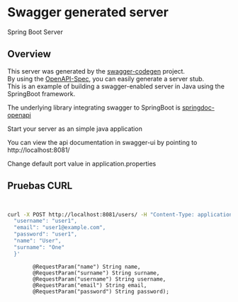 # Swagger generated server

Spring Boot Server 


## Overview  
This server was generated by the [swagger-codegen](https://github.com/swagger-api/swagger-codegen) project.  
By using the [OpenAPI-Spec](https://github.com/swagger-api/swagger-core), you can easily generate a server stub.  
This is an example of building a swagger-enabled server in Java using the SpringBoot framework.

The underlying library integrating swagger to SpringBoot is [springdoc-openapi](https://github.com/springdoc/springdoc-openapi)

Start your server as an simple java application  

You can view the api documentation in swagger-ui by pointing to  
http://localhost:8081/  

Change default port value in application.properties

## Pruebas CURL

```bash


curl -X POST http://localhost:8081/users/ -H "Content-Type: application/json" -d '{
  "username": "user1",
  "email": "user1@example.com",
  "password": "user1",
  "name": "User",
  "surname": "One"
  }'

```
            @RequestParam("name") String name,
            @RequestParam("surname") String surname,
            @RequestParam("username") String username,
            @RequestParam("email") String email,
            @RequestParam("password") String password);